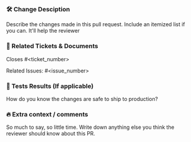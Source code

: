 ### 🛠 Change Desciption

Describe the changes made in this pull request. Include an itemized list if you can. It'll help the reviewer


### 🎫 Related Tickets & Documents

Closes #<ticket_number>

Related Issues: #<issue_number>


### 🧪 Tests Results (If applicable) 

How do you know the changes are safe to ship to production?


### 🔥 Extra context / comments 

So much to say, so little time. Write down anything else you think the reviewer should know about this PR.